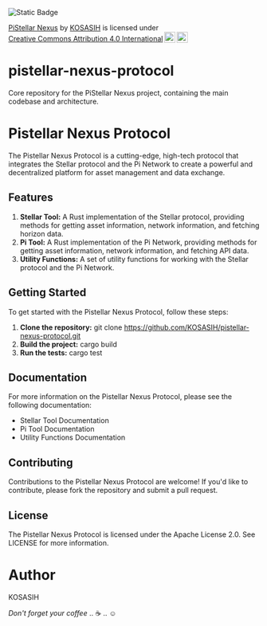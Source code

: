 ![Static Badge](https://img.shields.io/badge/PiStellar-Nexus-gold)

<p xmlns:cc="http://creativecommons.org/ns#" xmlns:dct="http://purl.org/dc/terms/"><a property="dct:title" rel="cc:attributionURL" href="https://github.com/KOSASIH/pistellar-nexus-protocol">PiStellar Nexus</a> by <a rel="cc:attributionURL dct:creator" property="cc:attributionName" href="https://github.com/KOSASIH">KOSASIH</a> is licensed under <a href="https://creativecommons.org/licenses/by/4.0/?ref=chooser-v1" target="_blank" rel="license noopener noreferrer" style="display:inline-block;">Creative Commons Attribution 4.0 International<img style="height:22px!important;margin-left:3px;vertical-align:text-bottom;" src="https://mirrors.creativecommons.org/presskit/icons/cc.svg?ref=chooser-v1" alt=""><img style="height:22px!important;margin-left:3px;vertical-align:text-bottom;" src="https://mirrors.creativecommons.org/presskit/icons/by.svg?ref=chooser-v1" alt=""></a></p>

# pistellar-nexus-protocol
Core repository for the PiStellar Nexus project, containing the main codebase and architecture.

# Pistellar Nexus Protocol
The Pistellar Nexus Protocol is a cutting-edge, high-tech protocol that integrates the Stellar protocol and the Pi Network to create a powerful and decentralized platform for asset management and data exchange.

## Features

1. **Stellar Tool:** A Rust implementation of the Stellar protocol, providing methods for getting asset information, network information, and fetching horizon data.
2. **Pi Tool:** A Rust implementation of the Pi Network, providing methods for getting asset information, network information, and fetching API data.
3. **Utility Functions:** A set of utility functions for working with the Stellar protocol and the Pi Network.

## Getting Started

To get started with the Pistellar Nexus Protocol, follow these steps:

1. **Clone the repository:** git clone https://github.com/KOSASIH/pistellar-nexus-protocol.git
2. **Build the project:** cargo build
3. **Run the tests:** cargo test

## Documentation

For more information on the Pistellar Nexus Protocol, please see the following documentation:

- Stellar Tool Documentation
- Pi Tool Documentation
- Utility Functions Documentation

## Contributing

Contributions to the Pistellar Nexus Protocol are welcome! If you'd like to contribute, please fork the repository and submit a pull request.

## License

The Pistellar Nexus Protocol is licensed under the Apache License 2.0. See LICENSE for more information.

# Author 

KOSASIH


*Don't forget your coffee* ..  ☕ ..  ☺
